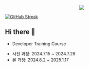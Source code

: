 <div align="center">
   <img src="https://capsule-render.vercel.app/api?type=waving&height=300&color=gradient&text=min">
</div>

[![GitHub Streak](https://streak-stats.demolab.com?user=min7385&theme=vue&locale=ko&date_format=%5BY.%5Dn.j&mode=weekly)](https://git.io/streak-stats)

## Hi there 👋
* Developer Training Course
 - 사전 과정: 2024.7.15 ~ 2024.7.26
 - 본 과정: 2024.8.2 ~ 2025.1.17

